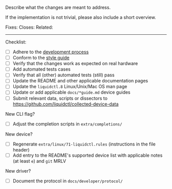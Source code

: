 Describe what the changes are meant to address.

If the implementation is not trivial, please also include a short overview.

<!-- Tags (fill in and keep as many as applicable): -->

Fixes: <!-- #number of issue (implies Closes tag) or commit SHA -->
Closes: <!-- #number of issue or pull request -->
Related: <!-- #number of issue/pull request, or link to external discussion -->

---

Checklist:

<!-- To check an item, fill the brackets with the letter x; the result should look like `[x]`.  Feel free to leave unchecked items that are not applicable or that you could not perform. -->

- [ ] Adhere to the [development process]
- [ ] Conform to the [style guide]
- [ ] Verify that the changes work as expected on real hardware
- [ ] Add automated tests cases
- [ ] Verify that all (other) automated tests (still) pass
- [ ] Update the README and other applicable documentation pages
- [ ] Update the `liquidctl.8` Linux/Unix/Mac OS man page
- [ ] Update or add applicable `docs/*guide.md` device guides
- [ ] Submit relevant data, scripts or dissectors to https://github.com/liquidctl/collected-device-data

New CLI flag?

- [ ] Adjust the completion scripts in `extra/completions/`

New device?

- [ ] Regenerate `extra/linux/71-liquidctl.rules` (instructions in the file header)
- [ ] Add entry to the README's supported device list with applicable notes (at least `e`) and `git` MRLV

New driver?

- [ ] Document the protocol in `docs/developer/protocol/`

[development process]: https://github.com/liquidctl/liquidctl/blob/main/docs/developer/process.md
[style guide]: https://github.com/liquidctl/liquidctl/blob/main/docs/developer/style-guide.md

